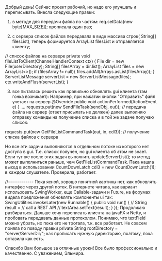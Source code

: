 Добрый день!
Сейчас проект рабочий, но надо его улучшать и переписывать.
Внесла следующие правки:
1. в методе для передачи файла по частям:  req.setData(new byte[MAX_SIZE]); прописала один раз;

2. с сервера список файлов передавала в виде массива строк( String[] filesList),
   теперь формируется ArrayList<String> filesList и отправляется клиенту;


// список файлов на сервере
    private void fileListToClient(ChannelHandlerContext ctx) {
        File dir = new File(userDirectory);
        String[] filesArray = dir.list();
        ArrayList<String> files = new ArrayList<>();
        if (filesArray != null){
            files.addAll(Arrays.asList(filesArray));
        }
        ServerListMessage serverList = new ServerListMessage(files);
        ctx.writeAndFlush(serverList);
    }

3. все пыталась решить как правильно обновлять gui клиента (там гонка возникает):
Например, при нажатии кнопки "Отправить" файл улетает на сервер
@Override
public void actionPerformed(ActionEvent e) {
....
requests.put(new SendFileTask(sendObj, out)); // передача файла на сервер
(ответ присылать не должен)
далее  выполняю отправку команды на получение списка и в той же задаче получаю список:

requests.put(new GetFileListCommandTask(out, in, cdl3)); // получение списка файлов с сервера

Но все эти задачи выполняются в отдельном потоке из которого нет доступа в gui.
Т.е. список получен, но gui клиента об этом не знает.
Если тут же после этих задач выполнить updateServerList(); то метод может выполниться раньше,
чем GetFileListCommandTask.
Пака нашла выход в использовании CountDownLatch cdl3 = new CountDownLatch(1); в каждом слушателе.
Проверила, работает.

//-------------
Пока ясной, хорошо понятной картины нет, как обновлять интерфес через другой поток.
В интернете читала, как вариант использовать SwingWorker, еще Callable-задачи и Future, на форумах
видела предложения обновлять компоненты ui так:
SwingUtilities.invokeLater(new Runnable() {
        public void run() {
          //  String result = // call a REST API
           // textArea.setText(result);
        }
    });
Продолжаю разбираться.
Дальше хочу переписать клиента на javaFX и Netty, и пробовать передавать данные протоколом.
Понимаю, что textField можно убрать, но пока его не трогала, т.к. все работает.
Не совсем поняла по поводу правки private String rootDirectory = "server/ServerDir/";
как прописать нужную директорию, поэтому, пока оставила как есть.

Спасибо Вам большое за отличные уроки! Все было профессионально и качественно.
С уважением, Эльмира.